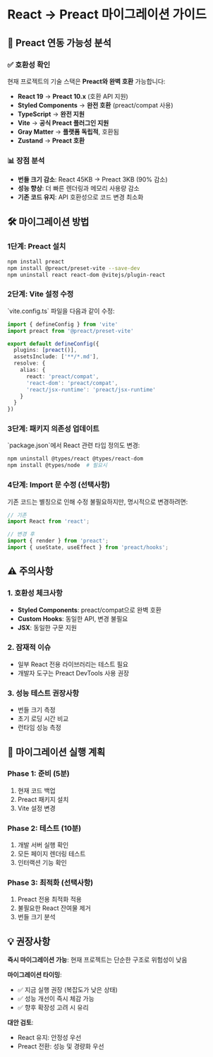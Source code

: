 # React → Preact 마이그레이션 가이드

## 🎯 Preact 연동 가능성 분석

### ✅ 호환성 확인
현재 프로젝트의 기술 스택은 **Preact와 완벽 호환** 가능합니다:

- **React 19** → **Preact 10.x** (호환 API 지원)
- **Styled Components** → **완전 호환** (preact/compat 사용)
- **TypeScript** → **완전 지원**
- **Vite** → **공식 Preact 플러그인 지원**
- **Gray Matter** → **플랫폼 독립적**, 호환됨
- **Zustand** → **Preact 호환**

### 📊 장점 분석
- **번들 크기 감소**: React 45KB → Preact 3KB (90% 감소)
- **성능 향상**: 더 빠른 렌더링과 메모리 사용량 감소
- **기존 코드 유지**: API 호환성으로 코드 변경 최소화

## 🛠️ 마이그레이션 방법

### 1단계: Preact 설치
```bash
npm install preact
npm install @preact/preset-vite --save-dev
npm uninstall react react-dom @vitejs/plugin-react
```

### 2단계: Vite 설정 수정
\`vite.config.ts\` 파일을 다음과 같이 수정:

```typescript
import { defineConfig } from 'vite'
import preact from '@preact/preset-vite'

export default defineConfig({
  plugins: [preact()],
  assetsInclude: ['**/*.md'],
  resolve: {
    alias: {
      react: 'preact/compat',
      'react-dom': 'preact/compat',
      'react/jsx-runtime': 'preact/jsx-runtime'
    }
  }
})
```

### 3단계: 패키지 의존성 업데이트
\`package.json\`에서 React 관련 타입 정의도 변경:

```bash
npm uninstall @types/react @types/react-dom
npm install @types/node  # 필요시
```

### 4단계: Import 문 수정 (선택사항)
기존 코드는 별칭으로 인해 수정 불필요하지만, 명시적으로 변경하려면:

```typescript
// 기존
import React from 'react';

// 변경 후
import { render } from 'preact';
import { useState, useEffect } from 'preact/hooks';
```

## ⚠️ 주의사항

### 1. 호환성 체크사항
- **Styled Components**: preact/compat으로 완벽 호환
- **Custom Hooks**: 동일한 API, 변경 불필요
- **JSX**: 동일한 구문 지원

### 2. 잠재적 이슈
- 일부 React 전용 라이브러리는 테스트 필요
- 개발자 도구는 Preact DevTools 사용 권장

### 3. 성능 테스트 권장사항
- 번들 크기 측정
- 초기 로딩 시간 비교
- 런타임 성능 측정

## 🚀 마이그레이션 실행 계획

### Phase 1: 준비 (5분)
1. 현재 코드 백업
2. Preact 패키지 설치
3. Vite 설정 변경

### Phase 2: 테스트 (10분)
1. 개발 서버 실행 확인
2. 모든 페이지 렌더링 테스트
3. 인터랙션 기능 확인

### Phase 3: 최적화 (선택사항)
1. Preact 전용 최적화 적용
2. 불필요한 React 잔여물 제거
3. 번들 크기 분석

## 💡 권장사항

**즉시 마이그레이션 가능**: 현재 프로젝트는 단순한 구조로 위험성이 낮음

**마이그레이션 타이밍**: 
- ✅ 지금 실행 권장 (복잡도가 낮은 상태)
- ✅ 성능 개선이 즉시 체감 가능
- ✅ 향후 확장성 고려 시 유리

**대안 검토**:
- React 유지: 안정성 우선
- Preact 전환: 성능 및 경량화 우선
